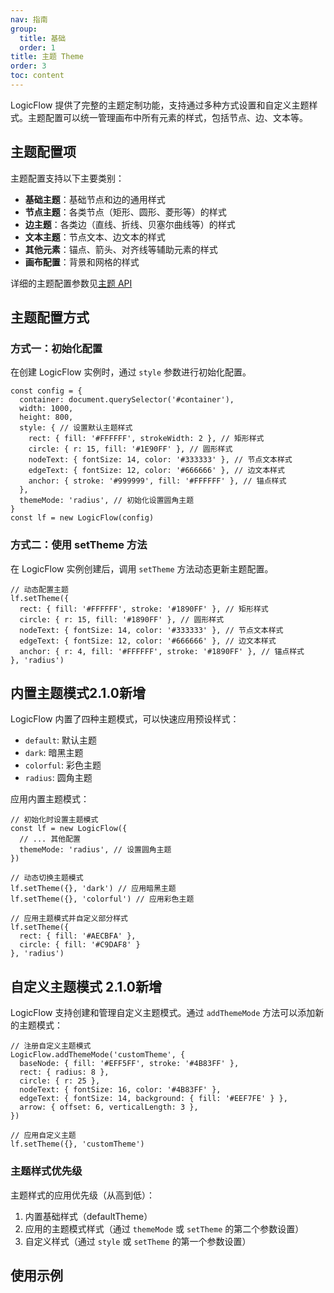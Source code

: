 ```yaml
---
nav: 指南
group:
  title: 基础
  order: 1
title: 主题 Theme
order: 3
toc: content
---
```


LogicFlow 提供了完整的主题定制功能，支持通过多种方式设置和自定义主题样式。主题配置可以统一管理画布中所有元素的样式，包括节点、边、文本等。

## 主题配置项

主题配置支持以下主要类别：

- **基础主题**：基础节点和边的通用样式
- **节点主题**：各类节点（矩形、圆形、菱形等）的样式
- **边主题**：各类边（直线、折线、贝塞尔曲线等）的样式
- **文本主题**：节点文本、边文本的样式
- **其他元素**：锚点、箭头、对齐线等辅助元素的样式
- **画布配置**：背景和网格的样式

详细的主题配置参数见[主题 API](../../api/theme.zh.md)


## 主题配置方式

### 方式一：初始化配置

在创建 LogicFlow 实例时，通过 `style` 参数进行初始化配置。

```tsx | pure
const config = {
  container: document.querySelector('#container'),
  width: 1000,
  height: 800,
  style: { // 设置默认主题样式
    rect: { fill: '#FFFFFF', strokeWidth: 2 }, // 矩形样式
    circle: { r: 15, fill: '#1E90FF' }, // 圆形样式
    nodeText: { fontSize: 14, color: '#333333' }, // 节点文本样式
    edgeText: { fontSize: 12, color: '#666666' }, // 边文本样式
    anchor: { stroke: '#999999', fill: '#FFFFFF' }, // 锚点样式
  },
  themeMode: 'radius', // 初始化设置圆角主题
}
const lf = new LogicFlow(config)
```

### 方式二：使用 setTheme 方法

在 LogicFlow 实例创建后，调用 `setTheme` 方法动态更新主题配置。

```tsx | pure
// 动态配置主题
lf.setTheme({
  rect: { fill: '#FFFFFF', stroke: '#1890FF' }, // 矩形样式
  circle: { r: 15, fill: '#1890FF' }, // 圆形样式
  nodeText: { fontSize: 14, color: '#333333' }, // 节点文本样式
  edgeText: { fontSize: 12, color: '#666666' }, // 边文本样式
  anchor: { r: 4, fill: '#FFFFFF', stroke: '#1890FF' }, // 锚点样式
}, 'radius')
```

## 内置主题模式<Badge>2.1.0新增</Badge>

LogicFlow 内置了四种主题模式，可以快速应用预设样式：

- `default`: 默认主题
- `dark`: 暗黑主题
- `colorful`: 彩色主题
- `radius`: 圆角主题

应用内置主题模式：

```tsx | pure
// 初始化时设置主题模式
const lf = new LogicFlow({
  // ... 其他配置
  themeMode: 'radius', // 设置圆角主题
})

// 动态切换主题模式
lf.setTheme({}, 'dark') // 应用暗黑主题
lf.setTheme({}, 'colorful') // 应用彩色主题

// 应用主题模式并自定义部分样式
lf.setTheme({
  rect: { fill: '#AECBFA' },
  circle: { fill: '#C9DAF8' }
}, 'radius')
```

## 自定义主题模式 <Badge>2.1.0新增</Badge>

LogicFlow 支持创建和管理自定义主题模式。通过 `addThemeMode` 方法可以添加新的主题模式：

```tsx | pure
// 注册自定义主题模式
LogicFlow.addThemeMode('customTheme', {
  baseNode: { fill: '#EFF5FF', stroke: '#4B83FF' },
  rect: { radius: 8 },
  circle: { r: 25 },
  nodeText: { fontSize: 16, color: '#4B83FF' },
  edgeText: { fontSize: 14, background: { fill: '#EEF7FE' } },
  arrow: { offset: 6, verticalLength: 3 },
})

// 应用自定义主题
lf.setTheme({}, 'customTheme')
```

### 主题样式优先级

主题样式的应用优先级（从高到低）：
1. 内置基础样式（defaultTheme）
2. 应用的主题模式样式（通过 `themeMode` 或 `setTheme` 的第二个参数设置）
3. 自定义样式（通过 `style` 或 `setTheme` 的第一个参数设置）

## 使用示例
<code id="graphData" src="../../../src/tutorial/basic/instance/theme"></code>


